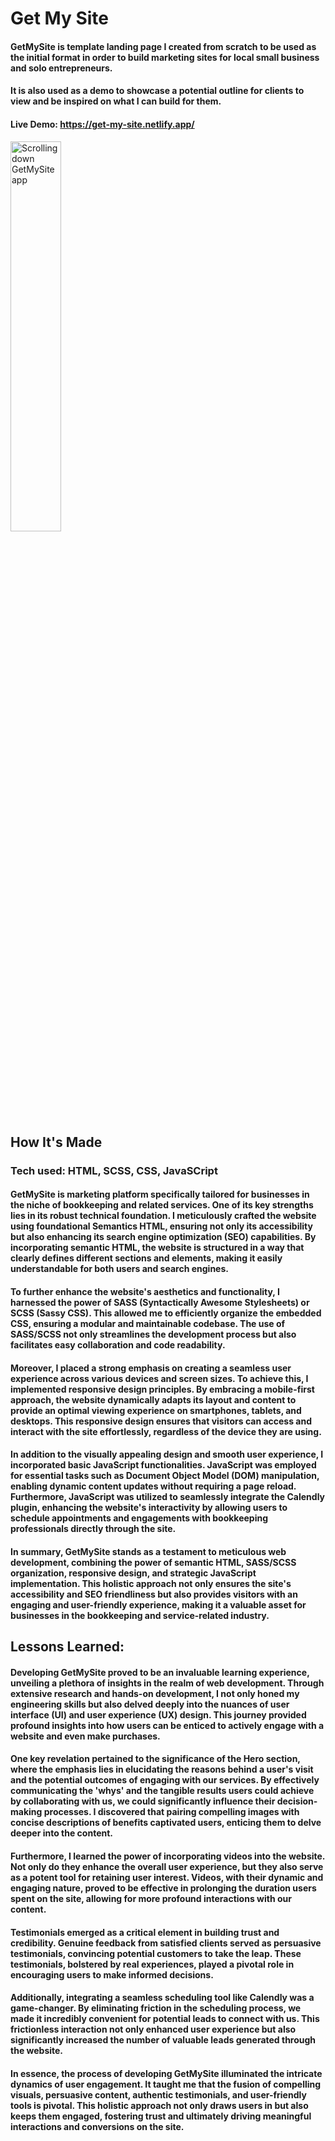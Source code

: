 # Get My Site
#### GetMySite is template landing page I created from scratch to be used as the initial format in order to build marketing sites for local small business and solo entrepreneurs.
#### It is also used as a demo to showcase a potential outline for clients to view and be inspired on what I can build for them. 
#### Live Demo: https://get-my-site.netlify.app/

<img src="./media/GetMySite.webp" width="40%" alt="Scrolling down GetMySite app"/>

## How It's Made
### Tech used: HTML, SCSS, CSS, JavaSCript 
#### GetMySite is marketing platform specifically tailored for businesses in the niche of bookkeeping and related services. One of its key strengths lies in its robust technical foundation. I meticulously crafted the website using foundational Semantics HTML, ensuring not only its accessibility but also enhancing its search engine optimization (SEO) capabilities. By incorporating semantic HTML, the website is structured in a way that clearly defines different sections and elements, making it easily understandable for both users and search engines.
#### To further enhance the website's aesthetics and functionality, I harnessed the power of SASS (Syntactically Awesome Stylesheets) or SCSS (Sassy CSS). This allowed me to efficiently organize the embedded CSS, ensuring a modular and maintainable codebase. The use of SASS/SCSS not only streamlines the development process but also facilitates easy collaboration and code readability.

#### Moreover, I placed a strong emphasis on creating a seamless user experience across various devices and screen sizes. To achieve this, I implemented responsive design principles. By embracing a mobile-first approach, the website dynamically adapts its layout and content to provide an optimal viewing experience on smartphones, tablets, and desktops. This responsive design ensures that visitors can access and interact with the site effortlessly, regardless of the device they are using.

#### In addition to the visually appealing design and smooth user experience, I incorporated basic JavaScript functionalities. JavaScript was employed for essential tasks such as Document Object Model (DOM) manipulation, enabling dynamic content updates without requiring a page reload. Furthermore, JavaScript was utilized to seamlessly integrate the Calendly plugin, enhancing the website's interactivity by allowing users to schedule appointments and engagements with bookkeeping professionals directly through the site.

#### In summary, GetMySite stands as a testament to meticulous web development, combining the power of semantic HTML, SASS/SCSS organization, responsive design, and strategic JavaScript implementation. This holistic approach not only ensures the site's accessibility and SEO friendliness but also provides visitors with an engaging and user-friendly experience, making it a valuable asset for businesses in the bookkeeping and service-related industry.

## Lessons Learned: 
#### Developing GetMySite proved to be an invaluable learning experience, unveiling a plethora of insights in the realm of web development. Through extensive research and hands-on development, I not only honed my engineering skills but also delved deeply into the nuances of user interface (UI) and user experience (UX) design. This journey provided profound insights into how users can be enticed to actively engage with a website and even make purchases.

#### One key revelation pertained to the significance of the Hero section, where the emphasis lies in elucidating the reasons behind a user's visit and the potential outcomes of engaging with our services. By effectively communicating the 'whys' and the tangible results users could achieve by collaborating with us, we could significantly influence their decision-making processes. I discovered that pairing compelling images with concise descriptions of benefits captivated users, enticing them to delve deeper into the content.

#### Furthermore, I learned the power of incorporating videos into the website. Not only do they enhance the overall user experience, but they also serve as a potent tool for retaining user interest. Videos, with their dynamic and engaging nature, proved to be effective in prolonging the duration users spent on the site, allowing for more profound interactions with our content.

#### Testimonials emerged as a critical element in building trust and credibility. Genuine feedback from satisfied clients served as persuasive testimonials, convincing potential customers to take the leap. These testimonials, bolstered by real experiences, played a pivotal role in encouraging users to make informed decisions.

#### Additionally, integrating a seamless scheduling tool like Calendly was a game-changer. By eliminating friction in the scheduling process, we made it incredibly convenient for potential leads to connect with us. This frictionless interaction not only enhanced user experience but also significantly increased the number of valuable leads generated through the website.

#### In essence, the process of developing GetMySite illuminated the intricate dynamics of user engagement. It taught me that the fusion of compelling visuals, persuasive content, authentic testimonials, and user-friendly tools is pivotal. This holistic approach not only draws users in but also keeps them engaged, fostering trust and ultimately driving meaningful interactions and conversions on the site.







